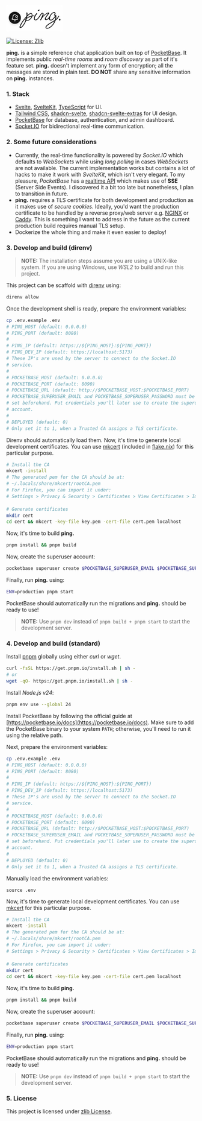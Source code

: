 <img src="static/logo.png" alt="ping." width="150">

[![License: Zlib](https://img.shields.io/badge/License-Zlib-lightgrey.svg)](https://opensource.org/licenses/Zlib)

**ping.** is a simple reference chat application built on top of
[PocketBase](https://pocketbase.io). It implements public _real-time rooms_ and
_room discovery_ as part of it's feature set. **ping.** doesn't implement any
form of encryption; all the messages are stored in plain text. **DO NOT** share
any sensitive information on **ping.** instances.

### 1. Stack

- [Svelte](https://svelte.dev/docs/svelte/overview),
  [SvelteKit](https://svelte.dev/docs/kit/introduction),
  [TypeScript](https://www.typescriptlang.org) for UI.
- [Tailwind CSS](https://tailwindcss.com),
  [shadcn-svelte](https://shadcn-svelte.com),
  [shadcn-svelte-extras](https://www.shadcn-svelte-extras.com) for UI design.
- [PocketBase](https://pocketbase.io) for database, authentication, and admin
  dashboard.
- [Socket.IO](https://socket.io) for bidirectional real-time communication.

### 2. Some future considerations

- Currently, the real-time functionality is powered by _Socket.IO_ which
  defaults to _WebSockets_ while using _long polling_ in cases _WebSockets_ are
  not available. The current implementation works but contains a lot of hacks to
  make it work with _SvelteKit_, which isn't very elegant. To my pleasure,
  _PocketBase_ has a [realtime API](https://pocketbase.io/docs/api-realtime)
  which makes use of **SSE** (Server Side Events). I discovered it a bit too
  late but nonetheless, I plan to transition in future.
- **ping.** requires a TLS certificate for both development and production as it
  makes use of _secure cookies_. Ideally, you'd want the production certificate
  to be handled by a reverse proxy/web server e.g. [NGINX](https://nginx.org) or
  [Caddy](https://caddyserver.com). This is something I want to address in the
  future as the current production build requires manual TLS setup.
- Dockerize the whole thing and make it even easier to deploy!

### 3. Develop and build (direnv)

> **NOTE:** The installation steps assume you are using a UNIX-like system. If
> you are using Windows, use _WSL2_ to build and run this project.

This project can be scaffold with [direnv](https://direnv.net) using:

```sh
direnv allow
```

Once the development shell is ready, prepare the environment variables:

```sh
cp .env.example .env
# PING_HOST (default: 0.0.0.0)
# PING_PORT (default: 8080)
#
# PING_IP (default: https://${PING_HOST}:${PING_PORT})
# PING_DEV_IP (default: https://localhost:5173)
# These IP's are used by the server to connect to the Socket.IO
# service.
#
# POCKETBASE_HOST (default: 0.0.0.0)
# POCKETBASE_PORT (default: 8090)
# POCKETBASE_URL (default: http://$POCKETBASE_HOST:$POCKETBASE_PORT)
# POCKETBASE_SUPERUSER_EMAIL and POCKETBASE_SUPERUSER_PASSWORD must be
# set beforehand. Put credentials you'll later use to create the superuser
# account.
#
# DEPLOYED (default: 0)
# Only set it to 1, when a Trusted CA assigns a TLS certificate.
```

Direnv should automatically load them. Now, it's time to generate local
development certificates. You can use
[mkcert](https://github.com/FiloSottile/mkcert) (included in
[flake.nix](/flake.nix)) for this particular purpose.

```sh
# Install the CA
mkcert -install
# The generated pem for the CA should be at:
# ~/.locals/share/mkcert/rootCA.pem
# For Firefox, you can import it under:
# Settings > Privacy & Security > Certificates > View Certificates > Import

# Generate certificates
mkdir cert
cd cert && mkcert -key-file key.pem -cert-file cert.pem localhost
```

Now, it's time to build **ping.**

```sh
pnpm install && pnpm build
```

Now, create the superuser account:

```sh
pocketbase superuser create $POCKETBASE_SUPERUSER_EMAIL $POCKETBASE_SUPERUSER_PASSWORD
```

Finally, run **ping.** using:

```sh
ENV=production pnpm start
```

PocketBase should automatically run the migrations and **ping.** should be ready
to use!

> **NOTE:** Use `pnpm dev` instead of `pnpm build + pnpm start` to start the
> development server.

### 4. Develop and build (standard)

Install [pnpm](https://pnpm.io) globally using either _curl_ or _wget_.

```sh
curl -fsSL https://get.pnpm.io/install.sh | sh -
# or
wget -qO- https://get.pnpm.io/install.sh | sh -
```

Install _Node.js v24_:

```sh
pnpm env use --global 24
```

Install PocketBase by following the official guide at
[https://pocketbase.io/docs](https://pocketbase.io/docs). Make sure to add the
PocketBase binary to your system `PATH`; otherwise, you'll need to run it using
the relative path.

Next, prepare the environment variables:

```sh
cp .env.example .env
# PING_HOST (default: 0.0.0.0)
# PING_PORT (default: 8080)
#
# PING_IP (default: https://${PING_HOST}:${PING_PORT})
# PING_DEV_IP (default: https://localhost:5173)
# These IP's are used by the server to connect to the Socket.IO
# service.
#
# POCKETBASE_HOST (default: 0.0.0.0)
# POCKETBASE_PORT (default: 8090)
# POCKETBASE_URL (default: http://$POCKETBASE_HOST:$POCKETBASE_PORT)
# POCKETBASE_SUPERUSER_EMAIL and POCKETBASE_SUPERUSER_PASSWORD must be
# set beforehand. Put credentials you'll later use to create the superuser
# account.
#
# DEPLOYED (default: 0)
# Only set it to 1, when a Trusted CA assigns a TLS certificate.
```

Manually load the environment variables:

```
source .env
```

Now, it's time to generate local development certificates. You can use
[mkcert](https://github.com/FiloSottile/mkcert) for this particular purpose.

```sh
# Install the CA
mkcert -install
# The generated pem for the CA should be at:
# ~/.locals/share/mkcert/rootCA.pem
# For Firefox, you can import it under:
# Settings > Privacy & Security > Certificates > View Certificates > Import

# Generate certificates
mkdir cert
cd cert && mkcert -key-file key.pem -cert-file cert.pem localhost
```

Now, it's time to build **ping.**

```sh
pnpm install && pnpm build
```

Now, create the superuser account:

```sh
pocketbase superuser create $POCKETBASE_SUPERUSER_EMAIL $POCKETBASE_SUPERUSER_PASSWORD
```

Finally, run **ping.** using:

```sh
ENV=production pnpm start
```

PocketBase should automatically run the migrations and **ping.** should be ready
to use!

> **NOTE:** Use `pnpm dev` instead of `pnpm build + pnpm start` to start the
> development server.

### 5. License

This project is licensed under [zlib License](/LICENSE).
